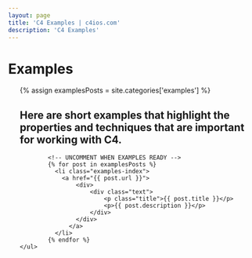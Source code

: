 ```yaml
---
layout: page
title: 'C4 Examples | c4ios.com'
description: 'C4 Examples'
---
```


# Examples

<div class="row">
	<ul class="col-md-12 col-sm-12 col-xs-12 examples-block list-unstyled">
		{% assign examplesPosts = site.categories['examples'] %}
			<h2>Here are short examples that highlight the properties and techniques that are important for working with C4.</h2>
			
			<!-- UNCOMMENT WHEN EXAMPLES READY -->
			{% for post in examplesPosts %}
			  <li class="examples-index">
			  	<a href="{{ post.url }}">
			  		<div>
				  		<div class="text">
					  		<p class="title">{{ post.title }}</p>
					  		<p>{{ post.description }}</p>
					  	</div>
				  	</div>
				  </a>
			  </li>
			{% endfor %}
	</ul>
</div>